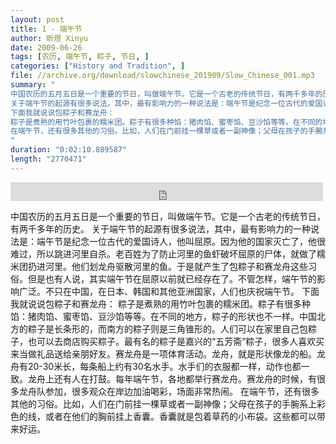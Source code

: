 ```yaml
---
layout: post
title: 1 - 端午节
author: 昕煜 Xinyu
date: 2009-06-26
tags: [农历, 端午节, 粽子, 节日, ]
categories: ["History and Tradition", ]
file: //archive.org/download/slowchinese_201909/Slow_Chinese_001.mp3
summary: "
中国农历的五月五日是一个重要的节日，叫做端午节。它是一个古老的传统节日，有两千多年的历史。
关于端午节的起源有很多说法，其中，最有影响力的一种说法是：端午节是纪念一位古代的爱国诗人，他叫屈原。因为他的国家灭亡了，他很难过，所以跳进河里自杀。老百姓为了防止河里的鱼虾破坏屈原的尸体，就做了糯米团扔进河里。他们划龙舟驱散河里的鱼。于是就产生了包粽子和赛龙舟这些习俗。但是也有人说，其实端午节在屈原以前就已经存在了。不管怎样，端午节的影响广泛。不只在中国，在日本、韩国和其他亚洲国家，人们也庆祝端午节。
下面我就说说包粽子和赛龙舟：
粽子是煮熟的用竹叶包裹的糯米团。粽子有很多种馅：猪肉馅、蜜枣馅、豆沙馅等等。在不同的地方，粽子的形状也不一样。中国北方的粽子是长条形的，而南方的粽子则是三角锥形的。人们可以在家里自己包粽子，也可以去商店购买粽子。最有名的粽子是嘉兴的“五芳斋”粽子，很多人喜欢买来当做礼品送给亲朋好友。赛龙舟是一项体育活动。龙舟，就是形状像龙的船。龙舟有20-30米长，每条船上约有30名水手。水手们的衣服都一样，动作也都一致。龙舟上还有人在打鼓。每年端午节，各地都举行赛龙舟。赛龙舟的时候，有很多龙舟队参加，很多观众在岸边加油喝彩，场面非常热闹。
在端午节，还有很多其他的习俗。比如，人们在门前挂一棵草或者一副神像；父母在孩子的手腕系上彩色的线，或者在他们的胸前挂上香囊。香囊就是包着草药的小布袋。这些都可以带来好运。
"
duration: "0:02:10.889587"
length: "2770471"
---
```


<iframe src="https://archive.org/embed/slowchinese_201909/Slow_Chinese_001.mp3" width="500" height="30" frameborder="0" webkitallowfullscreen="true" mozallowfullscreen="true" allowfullscreen></iframe>

中国农历的五月五日是一个重要的节日，叫做端午节。它是一个古老的传统节日，有两千多年的历史。
关于端午节的起源有很多说法，其中，最有影响力的一种说法是：端午节是纪念一位古代的爱国诗人，他叫屈原。因为他的国家灭亡了，他很难过，所以跳进河里自杀。老百姓为了防止河里的鱼虾破坏屈原的尸体，就做了糯米团扔进河里。他们划龙舟驱散河里的鱼。于是就产生了包粽子和赛龙舟这些习俗。但是也有人说，其实端午节在屈原以前就已经存在了。不管怎样，端午节的影响广泛。不只在中国，在日本、韩国和其他亚洲国家，人们也庆祝端午节。
下面我就说说包粽子和赛龙舟：
粽子是煮熟的用竹叶包裹的糯米团。粽子有很多种馅：猪肉馅、蜜枣馅、豆沙馅等等。在不同的地方，粽子的形状也不一样。中国北方的粽子是长条形的，而南方的粽子则是三角锥形的。人们可以在家里自己包粽子，也可以去商店购买粽子。最有名的粽子是嘉兴的“五芳斋”粽子，很多人喜欢买来当做礼品送给亲朋好友。赛龙舟是一项体育活动。龙舟，就是形状像龙的船。龙舟有20-30米长，每条船上约有30名水手。水手们的衣服都一样，动作也都一致。龙舟上还有人在打鼓。每年端午节，各地都举行赛龙舟。赛龙舟的时候，有很多龙舟队参加，很多观众在岸边加油喝彩，场面非常热闹。
在端午节，还有很多其他的习俗。比如，人们在门前挂一棵草或者一副神像；父母在孩子的手腕系上彩色的线，或者在他们的胸前挂上香囊。香囊就是包着草药的小布袋。这些都可以带来好运。
